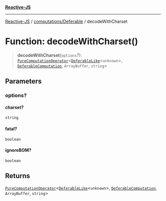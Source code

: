 [**Reactive-JS**](../../../README.md)

***

[Reactive-JS](../../../README.md) / [computations/Deferable](../README.md) / decodeWithCharset

# Function: decodeWithCharset()

> **decodeWithCharset**(`options`?): [`PureComputationOperator`](../../type-aliases/PureComputationOperator.md)\<[`DeferableLike`](../../interfaces/DeferableLike.md)\<`unknown`\>, [`DeferableComputation`](../interfaces/DeferableComputation.md), `ArrayBuffer`, `string`\>

## Parameters

### options?

#### charset?

`string`

#### fatal?

`boolean`

#### ignoreBOM?

`boolean`

## Returns

[`PureComputationOperator`](../../type-aliases/PureComputationOperator.md)\<[`DeferableLike`](../../interfaces/DeferableLike.md)\<`unknown`\>, [`DeferableComputation`](../interfaces/DeferableComputation.md), `ArrayBuffer`, `string`\>
